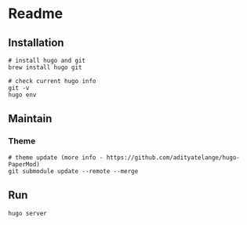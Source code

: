 # Readme

## Installation

```shell
# install hugo and git
brew install hugo git

# check current hugo info
git -v
hugo env
```

## Maintain
### Theme
```shell
# theme update (more info - https://github.com/adityatelange/hugo-PaperMod)
git submodule update --remote --merge
```

## Run
```shell
hugo server
```